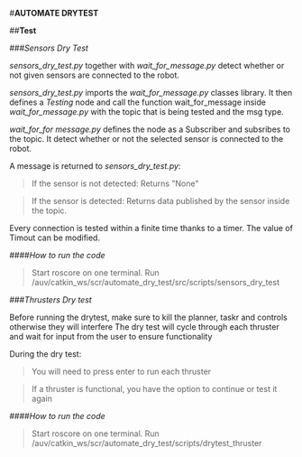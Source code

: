 #**AUTOMATE DRYTEST**

##**Test**

###*Sensors Dry Test*

  *sensors_dry_test.py* together with *wait_for_message.py* detect
   whether or not given sensors are connected to the robot.


  *sensors_dry_test.py* imports the *wait_for_message.py* classes
   library. It then defines a *Testing* node and call the function
   wait_for_message inside *wait_for_message.py* with the topic that is
   being tested and the msg type.


  *wait_for_for message.py* defines the node as a Subscriber and
  subsribes to the topic. It detect whether or not the selected sensor
  is connected to the robot.

  A message is returned to *sensors_dry_test.py*:

  >If the sensor is not detected: Returns "None"

  >If the sensor is detected: Returns data published by the sensor
    inside the topic.

Every connection is tested within a finite time thanks to a timer. The value of Timout can be modified.


####*How to run the code*
  >Start roscore on one terminal.
  >Run /auv/catkin_ws/scr/automate_dry_test/src/scripts/sensors_dry_test



###*Thrusters Dry test*

Before running the drytest, make sure to kill the planner, taskr and controls otherwise they will interfere
The dry test will cycle through each thruster and wait for input from the user to ensure functionality

During the dry test:

 >You will need to press enter to run each thruster
 
 >If a thruster is functional, you have the option to continue or test it again
 
####*How to run the code*
  >Start roscore on one terminal.
  >Run /auv/catkin_ws/scr/automate_dry_test/scripts/drytest_thruster
